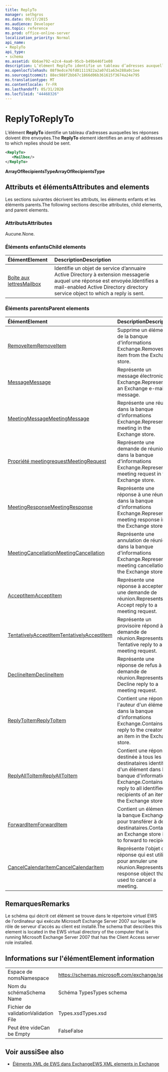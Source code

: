 ```yaml
---
title: ReplyTo
manager: sethgros
ms.date: 09/17/2015
ms.audience: Developer
ms.topic: reference
ms.prod: office-online-server
localization_priority: Normal
api_name:
- ReplyTo
api_type:
- schema
ms.assetid: 6b6ae792-e2c4-4aa0-95cb-b49b446f1e08
description: L’élément ReplyTo identifie un tableau d’adresses auxquelles les réponses doivent être envoyées.
ms.openlocfilehash: 08f9edce76fd01111922a2a07d1a63e288a0c1ee
ms.sourcegitcommit: 88ec988f2bb67c1866d06b361615f3674a24e795
ms.translationtype: MT
ms.contentlocale: fr-FR
ms.lasthandoff: 05/31/2020
ms.locfileid: "44468326"
---
```

# <a name="replyto"></a><span data-ttu-id="ffbfb-103">ReplyTo</span><span class="sxs-lookup"><span data-stu-id="ffbfb-103">ReplyTo</span></span>

<span data-ttu-id="ffbfb-104">L’élément **ReplyTo** identifie un tableau d’adresses auxquelles les réponses doivent être envoyées.</span><span class="sxs-lookup"><span data-stu-id="ffbfb-104">The **ReplyTo** element identifies an array of addresses to which replies should be sent.</span></span> 
  
```xml
<ReplyTo>
   <Mailbox/>
</ReplyTo>
```

 <span data-ttu-id="ffbfb-105">**ArrayOfRecipientsType**</span><span class="sxs-lookup"><span data-stu-id="ffbfb-105">**ArrayOfRecipientsType**</span></span>
## <a name="attributes-and-elements"></a><span data-ttu-id="ffbfb-106">Attributs et éléments</span><span class="sxs-lookup"><span data-stu-id="ffbfb-106">Attributes and elements</span></span>

<span data-ttu-id="ffbfb-107">Les sections suivantes décrivent les attributs, les éléments enfants et les éléments parents.</span><span class="sxs-lookup"><span data-stu-id="ffbfb-107">The following sections describe attributes, child elements, and parent elements.</span></span>
  
### <a name="attributes"></a><span data-ttu-id="ffbfb-108">Attributs</span><span class="sxs-lookup"><span data-stu-id="ffbfb-108">Attributes</span></span>

<span data-ttu-id="ffbfb-109">Aucune.</span><span class="sxs-lookup"><span data-stu-id="ffbfb-109">None.</span></span>
  
### <a name="child-elements"></a><span data-ttu-id="ffbfb-110">Éléments enfants</span><span class="sxs-lookup"><span data-stu-id="ffbfb-110">Child elements</span></span>

|<span data-ttu-id="ffbfb-111">**Élément**</span><span class="sxs-lookup"><span data-stu-id="ffbfb-111">**Element**</span></span>|<span data-ttu-id="ffbfb-112">**Description**</span><span class="sxs-lookup"><span data-stu-id="ffbfb-112">**Description**</span></span>|
|:-----|:-----|
|[<span data-ttu-id="ffbfb-113">Boîte aux lettres</span><span class="sxs-lookup"><span data-stu-id="ffbfb-113">Mailbox</span></span>](mailbox.md) <br/> |<span data-ttu-id="ffbfb-114">Identifie un objet de service d’annuaire Active Directory à extension messagerie auquel une réponse est envoyée.</span><span class="sxs-lookup"><span data-stu-id="ffbfb-114">Identifies a mail-enabled Active Directory directory service object to which a reply is sent.</span></span>  <br/> |
   
### <a name="parent-elements"></a><span data-ttu-id="ffbfb-115">Éléments parents</span><span class="sxs-lookup"><span data-stu-id="ffbfb-115">Parent elements</span></span>

|<span data-ttu-id="ffbfb-116">**Élément**</span><span class="sxs-lookup"><span data-stu-id="ffbfb-116">**Element**</span></span>|<span data-ttu-id="ffbfb-117">**Description**</span><span class="sxs-lookup"><span data-stu-id="ffbfb-117">**Description**</span></span>|
|:-----|:-----|
|[<span data-ttu-id="ffbfb-118">RemoveItem</span><span class="sxs-lookup"><span data-stu-id="ffbfb-118">RemoveItem</span></span>](removeitem.md) <br/> |<span data-ttu-id="ffbfb-119">Supprime un élément de la banque d'informations Exchange.</span><span class="sxs-lookup"><span data-stu-id="ffbfb-119">Removes an item from the Exchange store.</span></span>  <br/> |
|[<span data-ttu-id="ffbfb-120">Message</span><span class="sxs-lookup"><span data-stu-id="ffbfb-120">Message</span></span>](message-ex15websvcsotherref.md) <br/> |<span data-ttu-id="ffbfb-121">Représente un message électronique Exchange.</span><span class="sxs-lookup"><span data-stu-id="ffbfb-121">Represents an Exchange e-mail message.</span></span>  <br/> |
|[<span data-ttu-id="ffbfb-122">MeetingMessage</span><span class="sxs-lookup"><span data-stu-id="ffbfb-122">MeetingMessage</span></span>](meetingmessage.md) <br/> |<span data-ttu-id="ffbfb-123">Représente une réunion dans la banque d'informations Exchange.</span><span class="sxs-lookup"><span data-stu-id="ffbfb-123">Represents a meeting in the Exchange store.</span></span>  <br/> |
|[<span data-ttu-id="ffbfb-124">Propriété meetingrequest</span><span class="sxs-lookup"><span data-stu-id="ffbfb-124">MeetingRequest</span></span>](meetingrequest.md) <br/> |<span data-ttu-id="ffbfb-125">Représente une demande de réunion dans la banque d'informations Exchange.</span><span class="sxs-lookup"><span data-stu-id="ffbfb-125">Represents a meeting request in the Exchange store.</span></span>  <br/> |
|[<span data-ttu-id="ffbfb-126">MeetingResponse</span><span class="sxs-lookup"><span data-stu-id="ffbfb-126">MeetingResponse</span></span>](meetingresponse.md) <br/> |<span data-ttu-id="ffbfb-127">Représente une réponse à une réunion dans la banque d'informations Exchange.</span><span class="sxs-lookup"><span data-stu-id="ffbfb-127">Represents a meeting response in the Exchange store.</span></span>  <br/> |
|[<span data-ttu-id="ffbfb-128">MeetingCancellation</span><span class="sxs-lookup"><span data-stu-id="ffbfb-128">MeetingCancellation</span></span>](meetingcancellation.md) <br/> |<span data-ttu-id="ffbfb-129">Représente une annulation de réunion dans la banque d'informations Exchange.</span><span class="sxs-lookup"><span data-stu-id="ffbfb-129">Represents a meeting cancellation in the Exchange store.</span></span>  <br/> |
|[<span data-ttu-id="ffbfb-130">AcceptItem</span><span class="sxs-lookup"><span data-stu-id="ffbfb-130">AcceptItem</span></span>](acceptitem.md) <br/> |<span data-ttu-id="ffbfb-131">Représente une réponse à accepter à une demande de réunion.</span><span class="sxs-lookup"><span data-stu-id="ffbfb-131">Represents an Accept reply to a meeting request.</span></span>  <br/> |
|[<span data-ttu-id="ffbfb-132">TentativelyAcceptItem</span><span class="sxs-lookup"><span data-stu-id="ffbfb-132">TentativelyAcceptItem</span></span>](tentativelyacceptitem.md) <br/> |<span data-ttu-id="ffbfb-133">Représente un provisoire répond à une demande de réunion.</span><span class="sxs-lookup"><span data-stu-id="ffbfb-133">Represents a Tentative reply to a meeting request.</span></span>  <br/> |
|[<span data-ttu-id="ffbfb-134">DeclineItem</span><span class="sxs-lookup"><span data-stu-id="ffbfb-134">DeclineItem</span></span>](declineitem.md) <br/> |<span data-ttu-id="ffbfb-135">Représente une réponse de refus à une demande de réunion.</span><span class="sxs-lookup"><span data-stu-id="ffbfb-135">Represents a Decline reply to a meeting request.</span></span>  <br/> |
|[<span data-ttu-id="ffbfb-136">ReplyToItem</span><span class="sxs-lookup"><span data-stu-id="ffbfb-136">ReplyToItem</span></span>](replytoitem.md) <br/> |<span data-ttu-id="ffbfb-137">Contient une réponse à l'auteur d'un élément dans la banque d'informations Exchange.</span><span class="sxs-lookup"><span data-stu-id="ffbfb-137">Contains a reply to the creator of an item in the Exchange store.</span></span>  <br/> |
|[<span data-ttu-id="ffbfb-138">ReplyAllToItem</span><span class="sxs-lookup"><span data-stu-id="ffbfb-138">ReplyAllToItem</span></span>](replyalltoitem.md) <br/> |<span data-ttu-id="ffbfb-139">Contient une réponse destinée à tous les destinataires identifiés d'un élément dans la banque d'informations Exchange.</span><span class="sxs-lookup"><span data-stu-id="ffbfb-139">Contains a reply to all identified recipients of an item in the Exchange store.</span></span>  <br/> |
|[<span data-ttu-id="ffbfb-140">ForwardItem</span><span class="sxs-lookup"><span data-stu-id="ffbfb-140">ForwardItem</span></span>](forwarditem.md) <br/> |<span data-ttu-id="ffbfb-141">Contient un élément de la banque Exchange pour transférer à des destinataires.</span><span class="sxs-lookup"><span data-stu-id="ffbfb-141">Contains an Exchange store item to forward to recipients.</span></span>  <br/> |
|[<span data-ttu-id="ffbfb-142">CancelCalendarItem</span><span class="sxs-lookup"><span data-stu-id="ffbfb-142">CancelCalendarItem</span></span>](cancelcalendaritem.md) <br/> |<span data-ttu-id="ffbfb-143">Représente l'objet de réponse qui est utilisé pour annuler une réunion.</span><span class="sxs-lookup"><span data-stu-id="ffbfb-143">Represents the response object that is used to cancel a meeting.</span></span>  <br/> |
   
## <a name="remarks"></a><span data-ttu-id="ffbfb-144">Remarques</span><span class="sxs-lookup"><span data-stu-id="ffbfb-144">Remarks</span></span>

<span data-ttu-id="ffbfb-145">Le schéma qui décrit cet élément se trouve dans le répertoire virtuel EWS de l'ordinateur qui exécute Microsoft Exchange Server 2007 sur lequel le rôle de serveur d'accès au client est installé.</span><span class="sxs-lookup"><span data-stu-id="ffbfb-145">The schema that describes this element is located in the EWS virtual directory of the computer that is running Microsoft Exchange Server 2007 that has the Client Access server role installed.</span></span>
  
## <a name="element-information"></a><span data-ttu-id="ffbfb-146">Informations sur l'élément</span><span class="sxs-lookup"><span data-stu-id="ffbfb-146">Element information</span></span>

|||
|:-----|:-----|
|<span data-ttu-id="ffbfb-147">Espace de noms</span><span class="sxs-lookup"><span data-stu-id="ffbfb-147">Namespace</span></span>  <br/> |https://schemas.microsoft.com/exchange/services/2006/types  <br/> |
|<span data-ttu-id="ffbfb-148">Nom du schéma</span><span class="sxs-lookup"><span data-stu-id="ffbfb-148">Schema Name</span></span>  <br/> |<span data-ttu-id="ffbfb-149">Schéma Types</span><span class="sxs-lookup"><span data-stu-id="ffbfb-149">Types schema</span></span>  <br/> |
|<span data-ttu-id="ffbfb-150">Fichier de validation</span><span class="sxs-lookup"><span data-stu-id="ffbfb-150">Validation File</span></span>  <br/> |<span data-ttu-id="ffbfb-151">Types.xsd</span><span class="sxs-lookup"><span data-stu-id="ffbfb-151">Types.xsd</span></span>  <br/> |
|<span data-ttu-id="ffbfb-152">Peut être vide</span><span class="sxs-lookup"><span data-stu-id="ffbfb-152">Can be Empty</span></span>  <br/> |<span data-ttu-id="ffbfb-153">False</span><span class="sxs-lookup"><span data-stu-id="ffbfb-153">False</span></span>  <br/> |
   
## <a name="see-also"></a><span data-ttu-id="ffbfb-154">Voir aussi</span><span class="sxs-lookup"><span data-stu-id="ffbfb-154">See also</span></span>



- [<span data-ttu-id="ffbfb-155">Éléments XML de EWS dans Exchange</span><span class="sxs-lookup"><span data-stu-id="ffbfb-155">EWS XML elements in Exchange</span></span>](ews-xml-elements-in-exchange.md)

